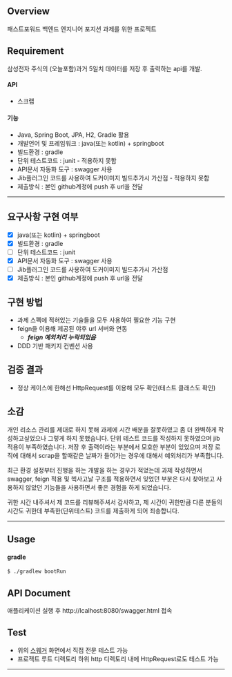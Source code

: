 ## Overview

패스트포워드 백엔드 엔지니어 포지션 과제를 위한 프로젝트

## Requirement

삼성전자 주식의 (오늘포함)과거 5일치 데이터를 저장 후 출력하는 api를 개발.

#### API

* 스크랩

#### 기능

* Java, Spring Boot, JPA, H2, Gradle 활용
* 개발언어 및 프레임워크 : java(또는 kotlin) + springboot
* 빌드환경 : gradle
* 단위 테스트코드 : junit - 적용하지 못함
* API문서 자동화 도구 : swagger 사용
* Jib플러그인 코드를 사용하여 도커이미지 빌드추가시 가산점 - 적용하지 못함
* 제출방식 : 본인 github계정에 push 후 url을 전달

---

## 요구사항 구현 여부

- [x] java(또는 kotlin) + springboot
- [x] 빌드환경 : gradle
- [ ] 단위 테스트코드 : junit
- [x] API문서 자동화 도구 :  swagger 사용
- [ ] Jib플러그인 코드를 사용하여 도커이미지 빌드추가시 가산점
- [x] 제출방식 : 본인 github계정에 push 후 url을 전달

## 구현 방법

* 과제 스펙에 적혀있는 기술들을 모두 사용하여 필요한 기능 구현
* feign을 이용해 제공된 야후 url 서버와 연동
    * **_feign 예외처리 누락되었음_**
* DDD 기반 패키지 컨벤션 사용

## 검증 결과

* 정상 케이스에 한해선 HttpRequest를 이용해 모두 확인(테스트 클래스도 확인)

## 소감

개인 리소스 관리를 제대로 하지 못해 과제에 시간 배분을 잘못하였고 좀 더 완벽하게 작성하고싶었으나 그렇게 하지 못했습니다. 단위 테스트 코드를 작성하지 못하였으며 jib 적용이 부족하였습니다. 저장 후 출력이라는
부분에서 모호한 부분이 있었으며 저장 로직에 대해서 scrap을 할때같은 날짜가 들어가는 경우에 대해서 예외처리가 부족합니다.

최근 환경 설정부터 진행을 하는 개발을 하는 경우가 적었는데 과제 작성하면서 swagger, feign 적용 및 헥사고날 구조를 적용하면서 잊었던 부분은 다시 찾아보고 사용하지 않았던 기능들을 사용하면서 좋은 경험을
하게 되었습니다.

귀한 시간 내주셔서 제 코드를 리뷰해주셔서 감사하고, 제 시간이 귀한만큼 다른 분들의 시간도 귀한데 부족한(단위테스트) 코드를 제출하게 되어 죄송합니다.



---

## Usage

#### gradle

```bash
$ ./gradlew bootRun
```

## API Document

애플리케이션 실행 후 http://lcalhost:8080/swagger.html 접속

## Test

* 위의 [스웨거](http://lcalhost:8080/api.html) 화면에서 직접 전문 테스트 가능
* 프로젝트 루트 디렉토리 하위 http 디렉토리 내에 HttpRequest로도 테스트 가능

---
